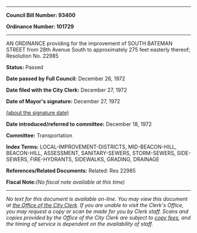 

********

**Council Bill Number: 93400**
   
**Ordinance Number: 101729**
********

 AN ORDINANCE providing for the improvement of SOUTH BATEMAN STREET from 28th Avenue South to approximately 275 feet easterly thereof; Resolution No. 22985

**Status:** Passed
   
**Date passed by Full Council:** December 26, 1972
   
**Date filed with the City Clerk:** December 27, 1972
   
**Date of Mayor's signature:** December 27, 1972
   
[(about the signature date)](/~public/approvaldate.htm)
   
   
   
**Date introduced/referred to committee:** December 18, 1972
   
**Committee:** Transportation
   
   
**Index Terms:** LOCAL-IMPROVEMENT-DISTRICTS, MID-BEACON-HILL, BEACON-HILL, ASSESSMENT, SANITARY-SEWERS, STORM-SEWERS, SIDE-SEWERS, FIRE-HYDRANTS, SIDEWALKS, GRADING, DRAINAGE

**References/Related Documents:** Related: Res 22985

**Fiscal Note:**_(No fiscal note available at this time)_
********

_No text for this document is available on-line. You may view this document at [the Office of the City Clerk](http://www.seattle.gov/leg/clerk/contactUs.htm). If you are unable to visit the Clerk's Office, you may request a copy or scan be made for you by Clerk staff. Scans and copies provided by the Office of the City Clerk are subject to [copy fees](http://clerk.seattle.gov/~public/clerkfees.htm), and the timing of service is dependent on the availability of staff._

